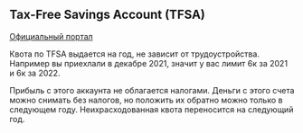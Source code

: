 ## Tax-Free Savings Account (TFSA)
[Официальный портал](https://www.canada.ca/en/revenue-agency/services/forms-publications/publications/rc4466/tax-free-savings-account-tfsa-guide-individuals.html)

Квота по TFSA выдается на год, не зависит от трудоустройства. Например вы приехлали в декабре 2021, значит у вас лимит 6к за 2021 и 6к за 2022.

Прибыль с этого аккаунта не облагается налогами.
Деньги с этого счета можно снимать без налогов, но положить их обратно можно только в следующем году. 
Неихрасходованная квота переносится на следующий год.